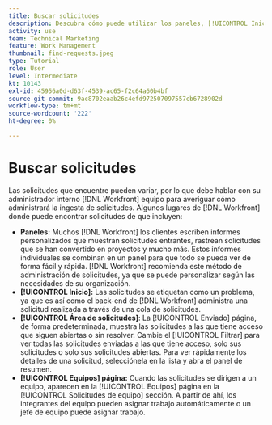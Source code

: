 ```yaml
---
title: Buscar solicitudes
description: Descubra cómo puede utilizar los paneles, [!UICONTROL Inicio], el [!UICONTROL Solicitudes] y el área [!UICONTROL Equipos] para buscar solicitudes entrantes realizadas a través de una cola de solicitudes.
activity: use
team: Technical Marketing
feature: Work Management
thumbnail: find-requests.jpeg
type: Tutorial
role: User
level: Intermediate
kt: 10143
exl-id: 45956a0d-d63f-4539-ac65-f2c64a60b4bf
source-git-commit: 9ac8702eaab26c4efd972507097557cb6728902d
workflow-type: tm+mt
source-wordcount: '222'
ht-degree: 0%

---
```


# Buscar solicitudes

Las solicitudes que encuentre pueden variar, por lo que debe hablar con su administrador interno [!DNL  Workfront] equipo para averiguar cómo administrará la ingesta de solicitudes. Algunos lugares de [!DNL Workfront] donde puede encontrar solicitudes de que incluyen:

* **Paneles:** Muchos [!DNL Workfront] los clientes escriben informes personalizados que muestran solicitudes entrantes, rastrean solicitudes que se han convertido en proyectos y mucho más. Estos informes individuales se combinan en un panel para que todo se pueda ver de forma fácil y rápida. [!DNL Workfront] recomienda este método de administración de solicitudes, ya que se puede personalizar según las necesidades de su organización.
* **[!UICONTROL Inicio]:** Las solicitudes se etiquetan como un problema, ya que es así como el back-end de [!DNL Workfront] administra una solicitud realizada a través de una cola de solicitudes.
* **[!UICONTROL Área de solicitudes]**: La [!UICONTROL Enviado] página, de forma predeterminada, muestra las solicitudes a las que tiene acceso que siguen abiertas o sin resolver. Cambie el [!UICONTROL Filtrar] para ver todas las solicitudes enviadas a las que tiene acceso, solo sus solicitudes o solo sus solicitudes abiertas. Para ver rápidamente los detalles de una solicitud, selecciónela en la lista y abra el panel de resumen.
* **[!UICONTROL Equipos] página:** Cuando las solicitudes se dirigen a un equipo, aparecen en la [!UICONTROL Equipos] página en la [!UICONTROL Solicitudes de equipo] sección. A partir de ahí, los integrantes del equipo pueden asignar trabajo automáticamente o un jefe de equipo puede asignar trabajo.
